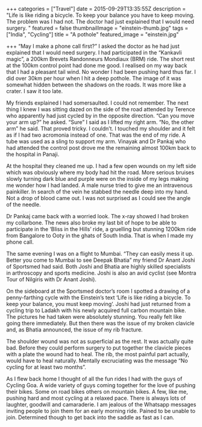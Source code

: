 +++
categories = ["Travel"]
date = 2015-09-29T13:35:55Z
description = "Life is like riding a bicycle. To keep your balance you have to keep moving. The problem was I had not. The doctor had just explained that I would need surgery. "
featured = false
thumbnailImage = "einstein-thumb.jpg"
tags = ["India", "Cycling"]
title = "A pothole"
featured_image = "einstein.jpg"

+++
“May I make a phone call first?” I asked the doctor as he had just explained that I would need surgery. I had participated in the “Kankavli magic”, a 200km Brevets Randonneurs Mondiaux (BRM) ride. The short rest at the 100km control point had done me good. I realised on my way back that I had a pleasant tail wind. No wonder I had been pushing hard thus far. I did over 30km per hour when I hit a deep pothole. The image of it was somewhat hidden between the shadows on the roads. It was more like a crater. I saw it too late.

My friends explained I had somersaulted. I could not remember. The next thing I knew I was sitting dazed on the side of the road attended by Terence who apparently had just cycled by in the opposite direction. “Can you move your arm up?” he asked. “Sure” I said as I lifted my right arm. “No, the other arm” he said. That proved tricky. I couldn’t. I touched my shoulder and it felt as if I had two acromonia instead of one. That was the end of my ride. A tube was used as a sling to support my arm. Vinayak and Dr Pankaj who had attended the control post drove me the remaining almost 100km back to the hospital in Panaji.

At the hospital they cleaned me up. I had a few open wounds on my left side which was obviously where my body had hit the road. More serious bruises slowly turning dark blue and purple were on the inside of my legs making me wonder how I had landed. A male nurse tried to give me an intravenous painkiller. In search of the vein he stabbed the needle deep into my hand. Not a drop of blood came out. I was not surprised as I could see the angle of the needle.

Dr Pankaj came back with a worried look. The x-ray showed I had broken my collarbone. The news also broke my last bit of hope to be able to participate in the ‘Bliss in the Hills’ ride, a gruelling but stunning 1200km ride from Bangalore to Ooty in the ghats of South India. That is when I made my phone call.

The same evening I was on a flight to Mumbai. “They can easily mess it up. Better you come to Mumbai to see Deepak Bhatia” my friend Dr Anant Joshi of Sportsmed had said. Both Joshi and Bhatia are highly skilled specialists in arthroscopy and sports medicine. Joshi is also an avid cyclist (see Montra Tour of Nilgiris with Dr Anant Joshi).

On the sideboard at the Sportsmed doctor’s room I spotted a drawing of a penny-farthing cycle with the Einstein’s text ‘Life is like riding a bicycle. To keep your balance, you must keep moving‘. Joshi had just returned from a cycling trip to Ladakh with his newly acquired full carbon mountain bike. The pictures he had taken were absolutely stunning. You really felt like going there immediately. But then there was the issue of my broken clavicle and, as Bhatia announced, the issue of my rib fracture.

The shoulder wound was not as superficial as the rest. It was actually quite bad. Before they could perform surgery to put together the clavicle pieces with a plate the wound had to heal. The rib, the most painful part actually, would have to heal naturally. Mentally excruciating was the message “No cycling for at least two months”.

As I flew back home I thought of all the fun rides I had with the guys of Cycling Goa. A wide variety of guys coming together for the love of pushing their bikes. Some on road bikes others on mountain bikes. A few, like me, pushing hard and most cycling at a relaxed pace. There is always lots of laughter, goodwill and camaraderie. I am jealous of the Whatsapp messages inviting people to join them for an early morning ride. Pained to be unable to join. Determined though to get back into the saddle as fast as I can.